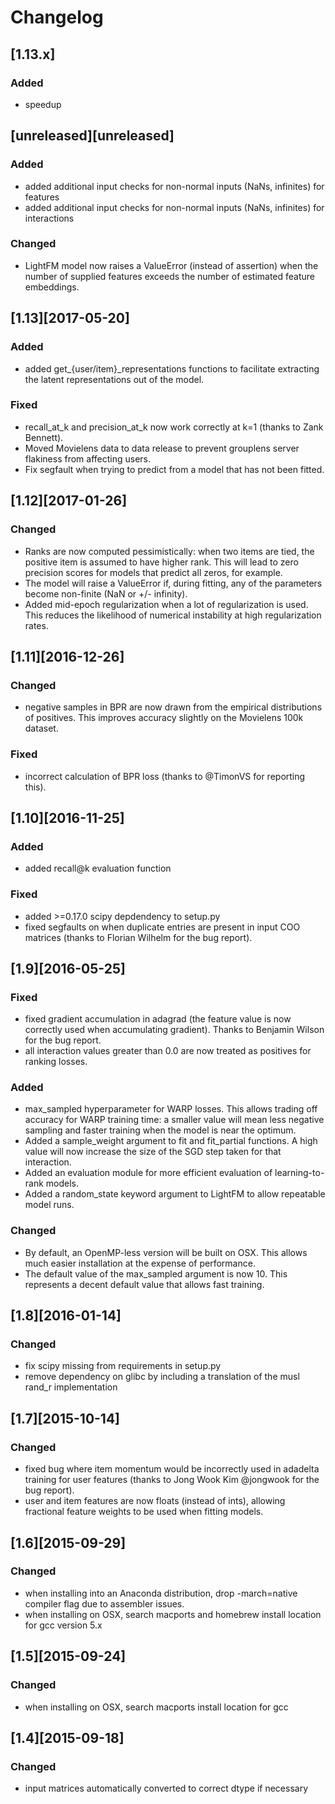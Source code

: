 # Changelog

## [1.13.x]
### Added
- speedup

## [unreleased][unreleased]
### Added
- added additional input checks for non-normal inputs (NaNs, infinites) for features
- added additional input checks for non-normal inputs (NaNs, infinites) for interactions
### Changed
- LightFM model now raises a ValueError (instead of assertion) when the number of supplied
  features exceeds the number of estimated feature embeddings.

## [1.13][2017-05-20]
### Added
- added get_{user/item}_representations functions to facilitate extracting the latent representations out of the model.
### Fixed
- recall_at_k and precision_at_k now work correctly at k=1 (thanks to Zank Bennett).
- Moved Movielens data to data release to prevent grouplens server flakiness from affecting users.
- Fix segfault when trying to predict from a model that has not been fitted.

## [1.12][2017-01-26]
### Changed
- Ranks are now computed pessimistically: when two items are tied, the positive item is assumed to have higher rank. This will lead to zero precision scores for models that predict all zeros, for example.
- The model will raise a ValueError if, during fitting, any of the parameters become non-finite (NaN or +/- infinity).
- Added mid-epoch regularization when a lot of regularization is used. This reduces the likelihood of numerical instability at high regularization rates.


## [1.11][2016-12-26]
### Changed
- negative samples in BPR are now drawn from the empirical distributions of positives. This improves accuracy slightly on the Movielens 100k dataset.

### Fixed
- incorrect calculation of BPR loss (thanks to @TimonVS for reporting this).


## [1.10][2016-11-25]
### Added
- added recall@k evaluation function
### Fixed
- added >=0.17.0 scipy depdendency to setup.py
- fixed segfaults on when duplicate entries are present in input COO matrices (thanks to Florian
  Wilhelm for the bug report).

## [1.9][2016-05-25]
### Fixed
- fixed gradient accumulation in adagrad (the feature value is now correctly used when accumulating gradient).
  Thanks to Benjamin Wilson for the bug report.
- all interaction values greater than 0.0 are now treated as positives for ranking losses.
### Added
- max_sampled hyperparameter for WARP losses. This allows trading off accuracy for WARP training time: a smaller value
  will mean less negative sampling and faster training when the model is near the optimum.
- Added a sample_weight argument to fit and fit_partial functions. A high value will now increase the size of the SGD step taken for that interaction.
- Added an evaluation module for more efficient evaluation of learning-to-rank models.
- Added a random_state keyword argument to LightFM to allow repeatable model runs.
### Changed
- By default, an OpenMP-less version will be built on OSX. This allows much easier installation at the expense of
performance.
- The default value of the max_sampled argument is now 10. This represents a decent default value that allows fast training.

## [1.8][2016-01-14]
### Changed
- fix scipy missing from requirements in setup.py
- remove dependency on glibc by including a translation of the musl rand_r implementation

## [1.7][2015-10-14]
### Changed
- fixed bug where item momentum would be incorrectly used in adadelta training for user features (thanks to Jong Wook Kim @jongwook for the bug report).
- user and item features are now floats (instead of ints), allowing fractional feature weights to be used when fitting models.

## [1.6][2015-09-29]
### Changed
- when installing into an Anaconda distribution, drop -march=native compiler flag
  due to assembler issues.
- when installing on OSX, search macports and homebrew install location for gcc
  version 5.x

## [1.5][2015-09-24]
### Changed
- when installing on OSX, search macports install location for gcc

## [1.4][2015-09-18]
### Changed
- input matrices automatically converted to correct dtype if necessary
